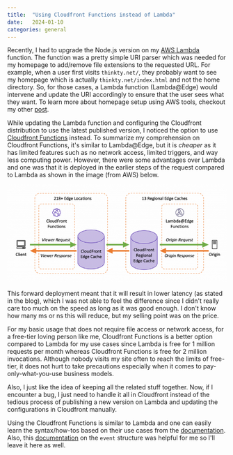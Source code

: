 ```yaml
---
title:  "Using Cloudfront Functions instead of Lambda"
date:   2024-01-10
categories: general
---
```


Recently, I had to upgrade the Node.js version on my [AWS Lambda](https://aws.amazon.com/lambda/) function.
The function was a pretty simple URI parser which was needed for my homepage to add/remove file extensions to the requested URL.
For example, when a user first visits `thinkty.net/`, they probably want to see my homepage which is actually `thinkty.net/index.html` and not the home directory.
So, for those cases, a Lambda function (Lambda@Edge) would intervene and update the URI accordingly to ensure that the user sees what they want.
To learn more about homepage setup using AWS tools, checkout my other [post](https://thinkty.net/general/2020/07/04/aws_complete_tutorial.html).

While updating the Lambda function and configuring the Cloudfront distribution to use the latest published version, I noticed the option to use [Cloudfront Functions](https://aws.amazon.com/blogs/aws/introducing-cloudfront-functions-run-your-code-at-the-edge-with-low-latency-at-any-scale/) instead.
To summarize my comprehension on Cloudfront Functions, it's similar to Lambda@Edge, but it is *cheaper* as it has limited features such as no network access, limited triggers, and way less computing power.
However, there were some advantages over Lambda and one was that it is deployed in the earlier steps of the request compared to Lambda as shown in the image (from AWS) below.

![cloudfront function and lambda deployment positions](/assets/images/2024-01-10-cloudfront_functions-01.png)

This forward deployment meant that it will result in lower latency (as stated in the blog), which I was not able to feel the difference since I didn't really care too much on the speed as long as it was good enough.
I don't know how many ms or ns this will reduce, but my selling point was on the price.

For my basic usage that does not require file access or network access, for a free-tier loving person like me, Cloudfront Functions is a better option compared to Lambda for my use cases since Lambda is free for 1 million requests per month whereas Cloudfront Functions is free for 2 million invocations.
Although nobody visits my site often to reach the limits of free-tier, it does not hurt to take precautions especially when it comes to pay-only-what-you-use business models.

Also, I just like the idea of keeping all the related stuff together.
Now, if I encounter a bug, I just need to handle it all in Cloudfront instead of the tedious process of publishing a new version on Lambda and updating the configurations in Cloudfront manually.

Using the Cloudfront Functions is similar to Lambda and one can easily learn the syntax/how-tos based on their use cases from the [documentation](https://docs.aws.amazon.com/AmazonCloudFront/latest/DeveloperGuide/function-code-choose-purpose.html). Also, this [documentation](https://docs.aws.amazon.com/AmazonCloudFront/latest/DeveloperGuide/functions-event-structure.html#functions-event-structure-request) on the `event` structure was helpful for me so I'll leave it here as well.
